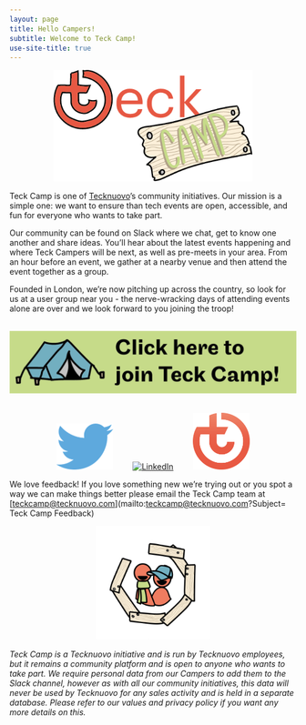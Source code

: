 ```yaml
---
layout: page
title: Hello Campers!
subtitle: Welcome to Teck Camp!
use-site-title: true
---
```

<p align="center">
  <img src="https://raw.githubusercontent.com/teckcamp/teckcamp.github.io/master/img/Teck%20Camp%20logo.png" width="350" height="196" alt="Teck Camp logo" title="Hello Campers!"> 
</p>

Teck Camp is one of [Tecknuovo](https://tecknuovo.com/?utm_source=teckcamp&utm_medium=tc-site&utm_campaign=tc-redirects)’s community initiatives. Our mission is a simple one: we want to ensure than tech events are open, accessible, and fun for everyone who wants to take part. 

Our community can be found on Slack where we chat, get to know one another and share ideas. You’ll hear about the latest events happening and where Teck Campers will be next, as well as pre-meets in your area. From an hour before an event, we gather at a nearby venue and then attend the event together as a group. 

Founded in London, we’re now pitching up across the country, so look for us at a user group near you - the nerve-wracking days of attending events alone are over and we look forward to you joining the troop!
<br/><br/>

[![Sign Up To Teck Camp Slack](/img/TC%20website%20Slack%20button.png "Button Teck Camp Sign Up")](https://teck.camp/register/)
<br/><br/>

<p align="center">
  <a href="https://www.twitter.com/teckcamp/"><img src="https://raw.githubusercontent.com/teckcamp/teckcamp.github.io/master/img/TC_Twitter_logo.png" width="100" height="81" style="margin:0px 30px" alt="Twitter" title="Follow us on Twitter!"></a> 
<a href="https://www.linkedin.com/showcase/teckcamp/"><img src="https://raw.githubusercontent.com/teckcamp/teckcamp.github.io/master/img/LinkedIn_logo.png" width="100" height="100" alt="LinkedIn" title="Follow us on LinkedIn!"></a>
  <a href="https://tecknuovo.com/?utm_source=teckcamp&utm_medium=tc-site&utm_campaign=tc-redirects"> <img src="https://raw.githubusercontent.com/teckcamp/teckcamp.github.io/master/img/Tecknuovo_logo.png" width="100" height="100" style="margin:0px 30px" alt="Tecknuovo" title="Check out the Tecknuovo site!"></a>
</p>

We love feedback! If you love something new we’re trying out or you spot a way we can make things better please email the Teck Camp team at [teckcamp@tecknuovo.com](mailto:teckcamp@tecknuovo.com?Subject= Teck Camp Feedback)

<p align="center">
  <img src="https://raw.githubusercontent.com/teckcamp/teckcamp.github.io/master/img/TC_Avatar.png" width="200" height="200" alt="Teck Camp avatar" title="Hello Campers!"> 
</p>

_Teck Camp is a Tecknuovo initiative and is run by Tecknuovo employees, but it remains a community platform and is open to anyone who wants to take part. We require personal data from our Campers to add them to the Slack channel, however as with all our community initiatives, this data will never be used by Tecknuovo for any sales activity and is held in a separate database. Please refer to our values and privacy policy if you want any more details on this._
